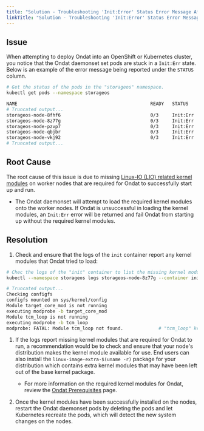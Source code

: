 ```yaml
---
title: "Solution - Troubleshooting 'Init:Error' Status Error Message After Deploying Ondat"
linkTitle: "Solution - Troubleshooting 'Init:Error' Status Error Message After Deploying Ondat"
---
```


## Issue

When attempting to deploy Ondat into an OpenShift or Kubernetes cluster, you notice that the Ondat daemonset set pods are stuck in a `Init:Err` state. Below is an example of the error message being reported under the `STATUS` column.

```bash
# Get the status of the pods in the "storageos" namespace.
kubectl get pods --namespace storageos

NAME                                                 READY   STATUS    RESTARTS   AGE
# Truncated output...
storageos-node-8fhf6                                 0/3     Init:Err  0          6s
storageos-node-8z77g                                 0/3     Init:Err  0          6s
storageos-node-pzvp7                                 0/3     Init:Err  0          6s
storageos-node-qbjbr                                 0/3     Init:Err  0          6s
storageos-node-vkj92                                 0/3     Init:Err  0          6s
# Truncated output...
```

## Root Cause

The root cause of this issue is due to missing [Linux-IO (LIO) related kernel modules](https://en.wikipedia.org/wiki/LIO_%28SCSI_target%29) on worker nodes that are required for Ondat to successfully start up and run.

- The Ondat daemonset will attempt to load the required kernel modules onto the worker nodes. If Ondat is unsuccessful in loading the kernel modules, an `Init:Err` error will be returned and fail Ondat from starting up without the required kernel modules.

## Resolution

1. Check and ensure that the logs of the `init` container report any kernel modules that Ondat tried to load:

```bash
# Chec the logs of the "init" container to list the missing kernel modules required for Ondat to run.
kubectl --namespace storageos logs storageos-node-8z77g --container init

# Truncated output...
Checking configfs
configfs mounted on sys/kernel/config
Module target_core_mod is not running
executing modprobe -b target_core_mod
Module tcm_loop is not running
executing modprobe -b tcm_loop
modprobe: FATAL: Module tcm_loop not found.             # "tcm_loop" kernel module is missing.
```

1. If the logs report missing kernel modules that are required for Ondat to run, a recommendation would be to check and ensure that your node's distribution makes the kernel module available for use. End users can also install the `linux-image-extra-$(uname -r)` package for your distribution which contains extra kernel modules that may have been left out of the base kernel package.
    - For more information on the required kernel modules for Ondat, review the [Ondat Prerequisites](/docs/prerequisites/systemconfiguration) page.

1. Once the kernel modules have been successfully installed on the nodes, restart the Ondat daemonset pods by deleting the pods and let Kubernetes recreate the pods, which will detect the new system changes on the nodes.

